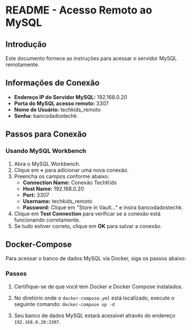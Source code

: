 # README - Acesso Remoto ao MySQL

## Introdução
Este documento fornece as instruções para acessar o servidor MySQL remotamente.

## Informações de Conexão
- **Endereço IP do Servidor MySQL:** 192.168.0.20
- **Porta do MySQL acesso remoto:** 3307
- **Nome de Usuário:** techkids_remoto
- **Senha:** bancodadostechk

## Passos para Conexão

### Usando MySQL Workbench
1. Abra o MySQL Workbench.
2. Clique em **+** para adicionar uma nova conexão.
3. Preencha os campos conforme abaixo:
   - **Connection Name:** Conexão TechKids
   - **Host Name:** 192.168.0.20
   - **Port:** 3307
   - **Username:** techkids_remoto
   - **Password:** Clique em "Store in Vault..." e insira bancodadostechk.
4. Clique em **Test Connection** para verificar se a conexão está funcionando corretamente.
5. Se tudo estiver correto, clique em **OK** para salvar a conexão.

## Docker-Compose

Para acessar o banco de dados MySQL via Docker, siga os passos abaixo:

### Passos

1. Certifique-se de que você tem Docker e Docker Compose instalados.
2. No diretório onde o `docker-compose.yml` está localizado, execute o seguinte comando:
    `docker-compose up -d`


3. Seu banco de dados MySQL estará acessível através do endereço `192.168.0.20:3307`.
